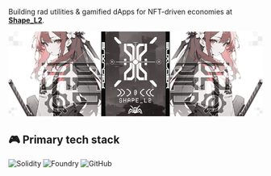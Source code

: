 Building rad utilities & gamified dApps for NFT-driven economies at **[Shape_L2](https://shape.network/)**.

![ATrnd](https://github.com/ATrnd/ATrnd/blob/main/_img/atrnd_github_0.3.jpg)

## 🎮 Primary tech stack

![Solidity](https://img.shields.io/badge/solidity-363636?style=for-the-badge&logo=solidity&logoColor=white)
![Foundry](https://img.shields.io/badge/foundry-282828?style=for-the-badge&logo=foundry&logoColor=white)
![GitHub](https://img.shields.io/badge/github-%23121011.svg?style=for-the-badge&logo=github&logoColor=white)
